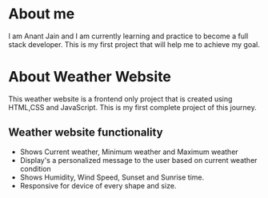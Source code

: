 # About me
I am Anant Jain and I am currently learning and practice to become a full stack developer. This is my first project that will help me to achieve my goal.
# About Weather Website
This weather website is a frontend only project that is created using HTML,CSS and JavaScript. This is my first complete project of this journey.
## Weather website functionality
- Shows Current weather, Minimum weather and Maximum weather
- Display's a personalized message to the user based on current weather condition
- Shows Humidity, Wind Speed, Sunset and Sunrise time.
- Responsive for device of every shape and size.
